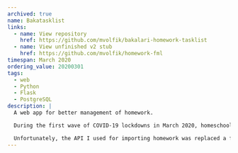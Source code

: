 ```yaml
---
archived: true
name: Bakatasklist
links:
  - name: View repository
    href: https://github.com/mvolfik/bakalari-homework-tasklist
  - name: View unfinished v2 stub
    href: https://github.com/mvolfik/homework-fml
timespan: March 2020
ordering_value: 20200301
tags:
  - web
  - Python
  - Flask
  - PostgreSQL
description: |
  A web app for better management of homework.

  During the first wave of COVID-19 lockdowns in March 2020, homeschooling for many students at my school became a mess. Teachers were assigning us homework using Bakaláři (system commonly used by Czech schools), but the program worked with completely different assumptions and absolutely wasn't prepared for homeschooling. Therefore I created Bakatasklist to allow importing assignments, viewing them in a sortable table and manually marking finished/unfinished assignments.

  Unfortunately, the API I used for importing homework was replaced a few months later. I planned to create a second version which would use the new API and also allow importing from other systems including Google Classroom, but all the schools systems rapidly improved, and we went back to schools before I was done, so it was never completed. Stub of this project is, however, available to see.
---
```

